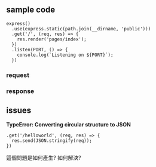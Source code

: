 ## sample code

```node
express()
  .use(express.static(path.join(__dirname, 'public')))
  .get('/', (req, res) => {
    res.render('pages/index');
  })
  .listen(PORT, () => {
    console.log(`Listening on ${PORT}`);
  })
```

### request

### response

## issues

**TypeError: Converting circular structure to JSON**

```node
.get('/helloworld', (req, res) => {
  res.send(JSON.stringify(req));
})
```

這個問題是如何產生? 如何解決?

